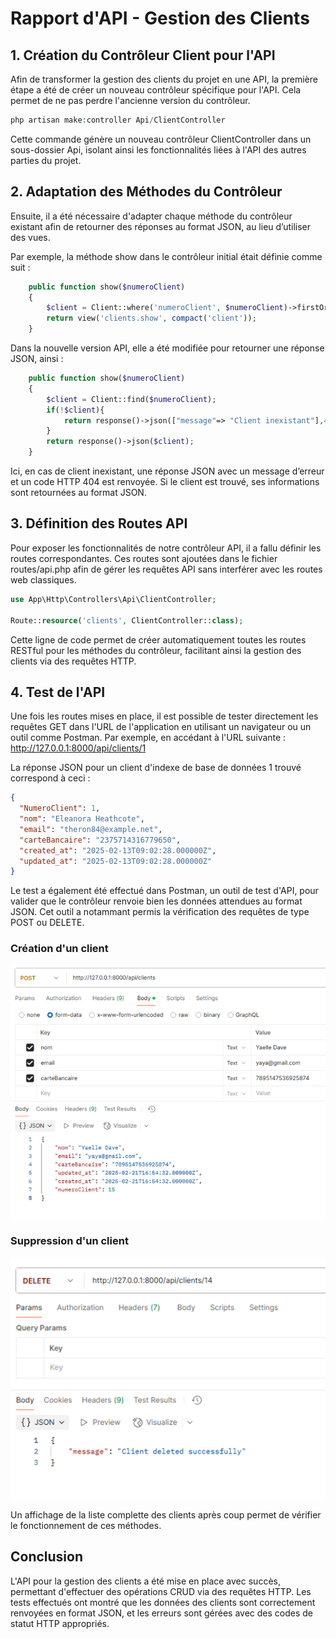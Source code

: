 # Rapport d'API - Gestion des Clients

## 1. Création du Contrôleur Client pour l'API

Afin de transformer la gestion des clients du projet en une API, la première étape a été de créer un nouveau contrôleur spécifique pour l'API. Cela permet de ne pas perdre l'ancienne version du contrôleur.

```php
php artisan make:controller Api/ClientController
```

Cette commande génère un nouveau contrôleur ClientController dans un sous-dossier Api, isolant ainsi les fonctionnalités liées à l'API des autres parties du projet.


## 2. Adaptation des Méthodes du Contrôleur

Ensuite, il a été nécessaire d'adapter chaque méthode du contrôleur existant afin de retourner des réponses au format JSON, au lieu d’utiliser des vues.

Par exemple, la méthode show dans le contrôleur initial était définie comme suit :

```php
    public function show($numeroClient)
    {
        $client = Client::where('numeroClient', $numeroClient)->firstOrFail();
        return view('clients.show', compact('client'));
    }
```

Dans la nouvelle version API, elle a été modifiée pour retourner une réponse JSON, ainsi :

```php
    public function show($numeroClient)
    {
        $client = Client::find($numeroClient);
        if(!$client){
            return response()->json(["message"=> "Client inexistant"],404);
        }
        return response()->json($client);
    }
```
Ici, en cas de client inexistant, une réponse JSON avec un message d’erreur et un code HTTP 404 est renvoyée.
Si le client est trouvé, ses informations sont retournées au format JSON.


## 3. Définition des Routes API

Pour exposer les fonctionnalités de notre contrôleur API, il a fallu définir les routes correspondantes. Ces routes sont ajoutées dans le fichier routes/api.php afin de gérer les requêtes API sans interférer avec les routes web classiques.

```php
use App\Http\Controllers\Api\ClientController;

Route::resource('clients', ClientController::class);
```
Cette ligne de code permet de créer automatiquement toutes les routes RESTful pour les méthodes du contrôleur, facilitant ainsi la gestion des clients via des requêtes HTTP.

## 4. Test de l'API
Une fois les routes mises en place, il est possible de tester directement les requêtes GET dans l'URL de l'application en utilisant un navigateur ou un outil comme Postman. Par exemple, en accédant à l'URL suivante :
http://127.0.0.1:8000/api/clients/1

La réponse JSON pour un client d'indexe de base de données 1 trouvé correspond à ceci :

```json
{
  "NumeroClient": 1,
  "nom": "Eleanora Heathcote",
  "email": "theron84@example.net",
  "carteBancaire": "2375714316779650",
  "created_at": "2025-02-13T09:02:28.000000Z",
  "updated_at": "2025-02-13T09:02:28.000000Z"
}
```

Le test a également été effectué dans Postman, un outil de test d'API, pour valider que le contrôleur renvoie bien les données attendues au format JSON. Cet outil a notammant permis la vérification des requêtes de type POST ou DELETE.

### Création d'un client
<img src="images/testPostmanCreation.png">

### Suppression d'un client
<img src="images/testPostmanSuppression.png">

Un affichage de la liste complette des clients après coup permet de vérifier le fonctionnement de ces méthodes.

## Conclusion

L'API pour la gestion des clients a été mise en place avec succès, permettant d'effectuer des opérations CRUD via des requêtes HTTP. Les tests effectués ont montré que les données des clients sont correctement renvoyées en format JSON, et les erreurs sont gérées avec des codes de statut HTTP appropriés.
